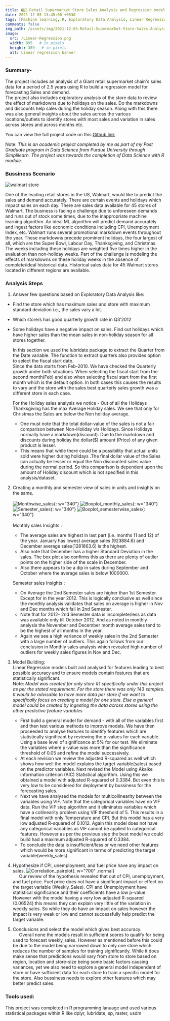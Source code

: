 ```yaml
---
title: 🛍️🛒 Retail Supermarket Store Sales Analysis and Regression models in R
date: 2021-12-05 13:45:00 +0530 
tags: [Machine learning, R, Exploratory Data Analysis, Linear Regression]
comments: false
img_path: /assets/img/2021-12-05-Retail-Supermarket-Store-Sales-Analysis
image:
  src: /Linear-Regression.png
  width: 895   # in pixels
  height: 389   # in pixels
  alt: Linear regression banner
---
```


### Summary-

The project includes an analysis of a Giant retail supermarket chain's sales data for a period of 2.5 years using R to build a regression model for forecasting Sales and demand.  
The project also includes exploratory analysis of the store data to review the effect of markdowns due to holidays on the sales. Do the markdowns and discounts help sales during the holiday season. Along with this there was also general insights about the sales across the various locations/outlets to identify stores with most sales and variation in sales across stores and across months etc.

You can view the full project code on this [Github link](https://github.com/Ransomk/Retail-Supermarket-Store-Sales-Analysis)

Note: _This is an academic project completed by me as part of my Post Graduate program in Data Science from Purdue University through Simplilearn. The project was towards the completion of Data Science with R module._

### Bussiness Scenario
![walmart store](Walmart-store-exterio.jpg)

One of the leading retail stores in the US, Walmart, would like to predict the sales and demand accurately. There are certain events and holidays which impact sales on each day. There are sales data available for 45 stores of Walmart. The business is facing a challenge due to unforeseen demands and runs out of stock some times, due to the inappropriate machine learning algorithm. An ideal ML algorithm will predict demand accurately and ingest factors like economic conditions including CPI, Unemployment Index, etc.
Walmart runs several promotional markdown events throughout the year. These markdowns precede prominent holidays, the four largest of all, which are the Super Bowl, Labour Day, Thanksgiving, and Christmas. The weeks including these holidays are weighted five times higher in the evaluation than non-holiday weeks. Part of the challenge is modeling the effects of markdowns on these holiday weeks in the absence of complete/ideal historical data. Historical sales data for 45 Walmart stores located in different regions are available.

### Analysis Steps

1. Answer few questions based on Exploratory Data Analysis like: 
 - Find the store which has maximum sales and store with maximum standard deviation i.e., the sales vary a lot. 
 - Which store/s has good quarterly growth rate in Q3’2012
 - Some holidays have a negative impact on sales. Find out holidays which have higher sales than the mean sales in non-holiday season for all stores together.  
    
    In this section we used the lubridate package to extract the Quarter from the Date variable. The function to extract quarters also provides option to select the fiscal start date.  
    Since the data starts from Feb-2010. We have checked the Quarterly growth under both situations. When selecting the fiscal start from the second month(Feb) and also when selecting fiscal start from the first month which is the default option. In both cases this causes the results to vary and the store with the sales best quarterly sales growth was a different store in each case.  
    
    For the Holiday sales analysis we notice - Out of all the Holidays Thanksgiving has the max Average Holiday sales. We see that only for Christmas the Sales are below the Non holiday average.
    - One must note that the total dollar-value of the sales is not a fair comparison between Non-Holiday v/s Holidays. Since Holidays normally have a markdown(discount). Due to the markdown and discounts during holiday the dollar($) amount (Price) of any given product is lesser. 
    - This means that while there could be a possibility that actual units sold were higher during holidays .The final dollar value of the Sales can actually be lesser or equal the Non discounted sales value during the normal period. So this comparison is dependent upon the amount of Holiday discount which is not specified in this analysis/dataset.
2. Creating a monthly and semester view of sales in units and insights on the same.  
    <br/>
    ![Monthwise_sales](11-Monthly-Average-Sales.png){: w="340"} 
    ![Boxplot_monthly_sales](12-Box-Plot-Monthly-Sales-Analysis.png){: w="340"} 
    ![Semester_sales](15-Semester-Average-Sales.png){: w="340"} 
    ![Boxplot_semesterwise_sales](16-Box-Plot-Semester-Sales-Analysis.png){: w="340"}  
    <br/>
    Monthly sales Insights : 
    - The average sales are highest in last part (i.e. months 11 and 12) of the year. January has lowest average sales (923884.6) and December average sales(1281863.6) is the highest. 
	- Also note that December has a higher Standard Deviation in the sales. The box plot also confirms this as there are plenty of outlier points on the higher side of the scale in December.
    - Also there appears to be a dip in sales during September and October where the average sales is below 1000000.  

    Semester sales Insights :  
    - On Average the 2nd Semester sales are higher than 1st Semester. Except for in the year 2012.  This is logically conclusive as well since the monthly analysis validates that sales on average is higher in Nov and Dec months which fall in 2nd Semester.
	- Note that for 2012- 2nd Semester data is incomplete/less as data was available only till October 2012. And as noted in monthly analysis the November and December month average sales tend to be the highest of all months in the year.
	- Again we see a high variance of weekly sales in the 2nd Semester with a large number of outliers. This again follows from our conclusion in Monthly sales analysis which revealed high number of outliers for weekly sales figures in Nov and Dec.  
4. Model Building:  
    Linear Regression models built and analysed for features leading to best possible accuracy and to ensure models contain features that are statistically significant.  
    Note: _Model was created for only store #1 specifically under this project as per the stated requirement. For the store there was only 143 samples. It would be advisable to have more data per store if we want to specifically focus on creating a model for one store. Else a general model could be created by ingesting the data across stores using the other predictive feature variables_  
    - First build a general model for demand - with all of the variables first and then test various methods to improve models. We have then proceeded to analyse features to identify features which are statistically significant by reviewing the p-values for each variable. Using a base level of significance at 5% for our test. We eliminate the variables where p-value was more than the significance threshold of 0.05 and refine the model successively.  
    - At each revision we review the adjusted R-squared as well which shows how well the model explains the target variable(sales) based on the predictor variables. Next revised the Model using Akaike information criterion (AIC) Statistical algorithm. Using this we obtained a model with adjusted R-squared of 0.3384. But even this is very low to be considered for deployment by bussiness for the forecasting sales.  
    - Next we have analysed the models for multicollinearity between the variables using VIF. Note that the categorical variables have no VIF data. Run the VIF step algorithm and it eliminates variables which have a collinearity problem using VIF threshold of 5. This results in a final model with only Temperature and CPI. But this model has a very low adjusted R-squared of 0.1012. Again this model does not have any categorical variables as VIF cannot be applied to categorical features. However as per the previous step the best model we could build had a maximum adjusted R-squared of 0.3384.  
    - To conclude the data is insufficient/less or we need other features which would be more significant in terms of predicting the target variable(weekly_sales).    
5. Hypothesize if CPI, unemployment, and fuel price have any impact on sales.
    ![Correlation_pairplot](28-Plot-Weekly-Sales-vs-other-variables.png){: w="700" .normal}  
         Our review of the hypothesis revealed that out of CPI, unemployment, and fuel price. Fuel price does not have a significant impact or effect on the target variable (Weekly_Sales). 
    CPI and Unemployment have statistical significance and their coefficients have a low p-value. However with the model having a very low adjusted R-squared (0.06524) this means they can explain very little of the variation in weekly sales. So while they do have an impact on sales however the impact is very weak or low and cannot successfully help predict the target variable.
6. Conclusions and select the model which gives best accuracy.  
         Overall none the models result in sufficient scores to qualify for being used to forecast weekly_sales. However as mentioned before this could be due to the model being narrowed down to only one store which reduces the number of samples for training significantly. While it does make sense that predictions would vary from store to store based on region, location and store-size being some basic factors causing variances, yet we also need to explore a general model independent of store or have sufficient data for each store to train a specific model for the store. Also bussiness needs to explore other features which may better predict sales.

### Tools used:
This project was completed in R programming lanuage and 
used various statistical packages within R like dplyr, lubridate, sp, raster, usdm
